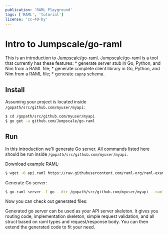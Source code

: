 ```yaml
---
publication: 'RAML Playground'
tags: ['RAML', 'tutorial']
license: 'cc-40-by'
---
```


# Intro to Jumpscale/go-raml

This is an introduction to [Jumpscale/go-raml](https://github.com/Jumpscale/go-raml). Jumpscale/go-raml is a tool that currently has these features:
    * generate server stub in Go, Python, and Nim from a RAML file;
    * generate complete client library in Go, Python, and Nim from a RAML file;
    * generate `capnp` schema.


## Install

Assuming your project is located inside `/gopath/src/github.com/myuser/myapi`:

```sh
$ cd /gopath/src/github.com/myuser/myapi
$ go get -u github.com/Jumpscale/go-raml
```

## Run

In this introduction we'll generate Go server. All commands listed here should be run inside `/gopath/src/github.com/myuser/myapi`.

Download example RAML:

```sh
$ wget -O api.raml https://raw.githubusercontent.com/raml-org/raml-examples/master/helloworld/helloworld.raml
```

Generate Go server:

```sh
$ go-raml server -l go --dir /gopath/src/github.com/myuser/myapi --ramlfile api.raml --import-path github.com/myuser/myapi
```

Now you can check out generated files:

<script src="https://gist.github.com/postatum/5f7fa9da6f0d6532a4ea27fed7ec304d"></script>

Generated go server can be used as your API server skeleton. It gives you routing code, implementation skeleton, simple request validation, and all struct based on raml types and request/response body. You can then extend the generated code to fit your need.
